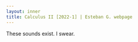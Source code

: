 ```yaml
---
layout: inner
title: Calculus II [2022-1] | Esteban G. webpage
---
```


<p>These sounds exist. I swear.</p>
